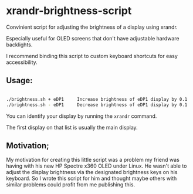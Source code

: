 # xrandr-brightness-script
Convinient script for adjusting the brightness of a display using xrandr.

Especially useful for OLED screens that don't have adjustable hardware backlights.

I recommend binding this script to custom keyboard shortcuts for easy accessibility.

## Usage:
```sh

./brightness.sh + eDP1     Increase brightness of eDP1 display by 0.1
./brightness.sh - eDP1     Decrease brightness of eDP1 display by 0.1
```
You can identify your display by running the `xrandr` command.

The first display on that list is usually the main display.

## Motivation;

My motivation for creating this little script was a problem my friend was having with his new HP Spectre x360 OLED under Linux.
He wasn't able to adjust the display brightness via the designated brightness keys on his keyboard. So I wrote this script for him and thought maybe others with similar problems could profit from me publishing this.
